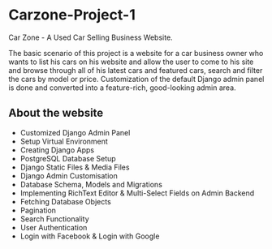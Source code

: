 # Carzone-Project-1

Car Zone - A Used Car Selling Business Website. 

The basic scenario of this project is a website for a car business owner who wants to list his cars on his website and allow the user to come to his site and browse through all of his latest cars and featured cars, search and filter the cars by model or price. Customization of the default Django admin panel is done and converted into a feature-rich, good-looking admin area.

## About the website

- Customized Django Admin Panel
- Setup Virtual Environment
- Creating Django Apps
- PostgreSQL Database Setup
- Django Static Files & Media Files
- Django Admin Customisation
- Database Schema, Models and Migrations
- Implementing RichText Editor & Multi-Select Fields on Admin Backend
- Fetching Database Objects
- Pagination
- Search Functionality
- User Authentication
- Login with Facebook & Login with Google
